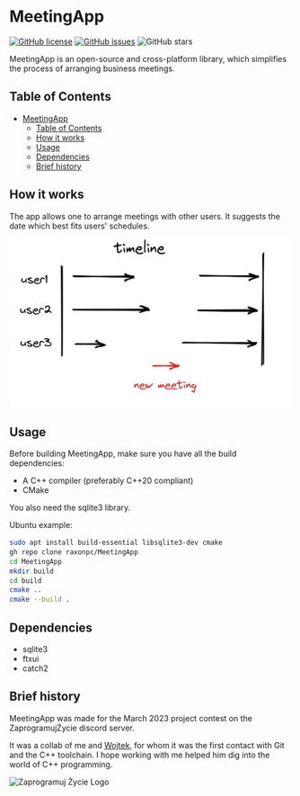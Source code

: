 # MeetingApp

[![GitHub license](https://img.shields.io/github/license/raxonpc/MeetingApp)](https://github.com/raxonpc/MeetingApp/blob/main/LICENSE)
[![GitHub issues](https://img.shields.io/github/issues/raxonpc/MeetingApp)](https://github.com/raxonpc/MeetingApp/issues)
![GitHub stars](https://img.shields.io/github/stars/raxonpc/MeetingApp?style=social)

MeetingApp is an open-source and cross-platform library, which simplifies the process of arranging business meetings.

## Table of Contents

- [MeetingApp](#meetingapp)
  - [Table of Contents](#table-of-contents)
  - [How it works](#how-it-works)
  - [Usage](#usage)
  - [Dependencies](#dependencies)
  - [Brief history](#brief-history)

## How it works

The app allows one to arrange meetings with other users. It suggests the date which best fits users' schedules.

![Diagram](assets/diagram.png)

## Usage

Before building MeetingApp, make sure you have all the build dependencies:

- A C++ compiler (preferably C++20 compliant)
- CMake

You also need the sqlite3 library.

Ubuntu example: 
```sh
sudo apt install build-essential libsqlite3-dev cmake
gh repo clone raxonpc/MeetingApp
cd MeetingApp
mkdir build
cd build
cmake ..
cmake --build .
```

## Dependencies

 - sqlite3
 - ftxui
 - catch2

## Brief history

MeetingApp was made for the March 2023 project contest on the ZaprogramujŻycie discord server.

It was a collab of me and [Wojtek](https://github.com/Wojtus12), 
for whom it was the first contact with Git and the C++ toolchain.
I hope working with me helped him dig into the world of C++ programming.

![Zaprogramuj Życie Logo](https://zaprogramujzycie.pl/wp-content/uploads/2020/06/logo.png)
